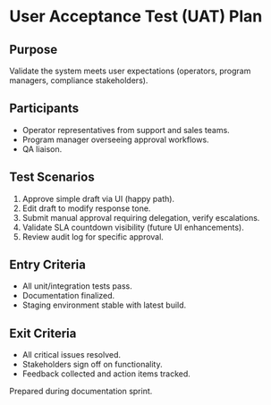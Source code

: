# User Acceptance Test (UAT) Plan

## Purpose
Validate the system meets user expectations (operators, program managers, compliance stakeholders).

## Participants
- Operator representatives from support and sales teams.
- Program manager overseeing approval workflows.
- QA liaison.

## Test Scenarios
1. Approve simple draft via UI (happy path).
2. Edit draft to modify response tone.
3. Submit manual approval requiring delegation, verify escalations.
4. Validate SLA countdown visibility (future UI enhancements).
5. Review audit log for specific approval.

## Entry Criteria
- All unit/integration tests pass.
- Documentation finalized.
- Staging environment stable with latest build.

## Exit Criteria
- All critical issues resolved.
- Stakeholders sign off on functionality.
- Feedback collected and action items tracked.

Prepared during documentation sprint.
